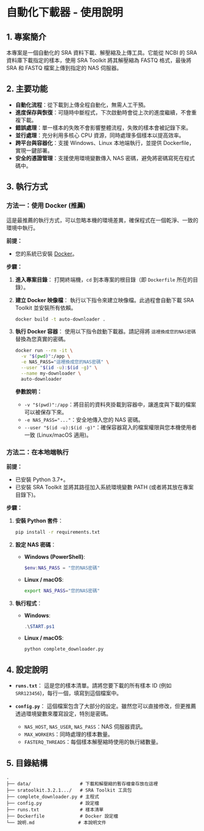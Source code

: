 # 自動化下載器 - 使用說明

## 1. 專案簡介

本專案是一個自動化的 SRA 資料下載、解壓縮及上傳工具。它能從 NCBI 的 SRA 資料庫下載指定的樣本，使用 SRA Toolkit 將其解壓縮為 FASTQ 格式，最後將 SRA 和 FASTQ 檔案上傳到指定的 NAS 伺服器。

## 2. 主要功能

- **自動化流程**：從下載到上傳全程自動化，無需人工干預。
- **進度保存與恢復**：可隨時中斷程式，下次啟動時會從上次的進度繼續，不會重複下載。
- **錯誤處理**：單一樣本的失敗不會影響整體流程，失敗的樣本會被記錄下來。
- **並行處理**：充分利用多核心 CPU 資源，同時處理多個樣本以提高效率。
- **跨平台與容器化**：支援 Windows、Linux 本地端執行，並提供 Dockerfile，實現一鍵部署。
- **安全的憑證管理**：支援使用環境變數傳入 NAS 密碼，避免將密碼寫死在程式碼中。

## 3. 執行方式

### 方法一：使用 Docker (推薦)

這是最推薦的執行方式，可以忽略本機的環境差異，確保程式在一個乾淨、一致的環境中執行。

**前提：**
- 您的系統已安裝 [Docker](https://www.docker.com/get-started)。

**步驟：**

1.  **進入專案目錄**：
    打開終端機，`cd` 到本專案的根目錄（即 `Dockerfile` 所在的目錄）。

2.  **建立 Docker 映像檔**：
    執行以下指令來建立映像檔。此過程會自動下載 SRA Toolkit 並安裝所有依賴。
    ```bash
    docker build -t auto-downloader .
    ```

3.  **執行 Docker 容器**：
    使用以下指令啟動下載器。請記得將 `這裡換成您的NAS密碼` 替換為您真實的密碼。
    ```bash
    docker run --rm -it \
      -v "$(pwd)":/app \
      -e NAS_PASS="這裡換成您的NAS密碼" \
      --user "$(id -u):$(id -g)" \
      --name my-downloader \
      auto-downloader
    ```
    **參數說明：**
    - `-v "$(pwd)":/app`：將目前的資料夾掛載到容器中，讓進度與下載的檔案可以被保存下來。
    - `-e NAS_PASS="..."`：安全地傳入您的 NAS 密碼。
    - `--user "$(id -u):$(id -g)"`：確保容器寫入的檔案權限與您本機使用者一致 (Linux/macOS 適用)。

### 方法二：在本地端執行

**前提：**
- 已安裝 Python 3.7+。
- 已安裝 SRA Toolkit 並將其路徑加入系統環境變數 PATH (或者將其放在專案目錄下)。

**步驟：**

1.  **安裝 Python 套件**：
    ```bash
    pip install -r requirements.txt
    ```

2.  **設定 NAS 密碼**：
    - **Windows (PowerShell)**:
      ```powershell
      $env:NAS_PASS = "您的NAS密碼"
      ```
    - **Linux / macOS**:
      ```bash
      export NAS_PASS="您的NAS密碼"
      ```

3.  **執行程式**：
    - **Windows**:
      ```powershell
      .\START.ps1
      ```
    - **Linux / macOS**:
      ```bash
      python complete_downloader.py
      ```

## 4. 設定說明

- **`runs.txt`**：
  這是您的樣本清單。請將您要下載的所有樣本 ID (例如 `SRR123456`)，每行一個，填寫到這個檔案中。

- **`config.py`**：
  這個檔案包含了大部分的設定。雖然您可以直接修改，但更推薦透過環境變數來覆寫設定，特別是密碼。
  - `NAS_HOST`, `NAS_USER`, `NAS_PASS`：NAS 伺服器資訊。
  - `MAX_WORKERS`：同時處理的樣本數量。
  - `FASTERQ_THREADS`：每個樣本解壓縮時使用的執行緒數量。

## 5. 目錄結構

```
.
├── data/                  # 下載和解壓縮的暫存檔會存放在這裡
├── sratoolkit.3.2.1.../   # SRA Toolkit 工具包
├── complete_downloader.py # 主程式
├── config.py              # 設定檔
├── runs.txt               # 樣本清單
├── Dockerfile             # Docker 設定檔
└── 說明.md                # 本說明文件
```
